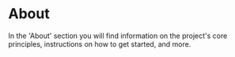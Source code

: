 # About

In the 'About' section you will find information on the project's core principles, instructions on how to get started, and more. 
